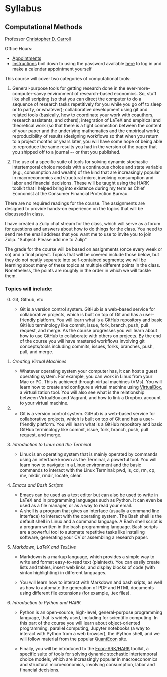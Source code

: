 # Syllabus
## Computational Methods

Professor [Christopher D. Carroll](http://www.econ2.jhu.edu/people/ccarroll)

Office Hours: 
   * [Appointments](https://calendar.google.com/calendar/ical/carrollcdcappts%40gmail.com/public/basic.ics)
   * [Instructions](http://www.econ2.jhu.edu/people/ccarroll/calendar.html) boil down to using the password available [here](https://www.econ2.jhu.edu/people/ccarroll/private/PasswordForCarrollCDCApptsAccount.txt) to log in and make a calendar appointment yourself

This course will cover two categories of computational tools:

1. General-purpose tools for getting research done in the ever-more-computer-savvy environment of research-based economics.  So, stuff like shell scripting (so that you can direct the computer to do a sequence of research tasks repetitively for you while you go off to sleep or to party, or whatever); collaborative development using git and related tools (basically, how to coordinate your work with coauthors, research assistants, and others); integration of LaTeX and empirical and theoretical work (so that there is a tight connection between the content of your paper and the underlying mathematics and the empirical work); reproducibility of results (designing workflows so that when you return to a project months or years later, you will have some hope of being able to reproduce the same results you had in the version of the paper that you shipped off to a journal -- or that you published.

0. The use of a specific suite of tools for solving dynamic stochastic intertemporal choice models with a continuous choice and state variable (e.g., consumption and wealth) of the kind that are increasingly popular in macroeconomics and structural micro, involving consumption and labor and financial decisions.  These will be taught using the HARK toolkit that I helped bring into existence during my term as Chief Economist at the Consumer Financial Protection Bureau.

There are no required readings for the course. The assignments are designed to provide hands-on experience on the topics that will be discussed in class.

I have created a Zulip chat stream for the class, which will serve as a forum for questions and answers about how to do things for the class. You need to send me the email address that you want me to use to invite you to join Zulip.  "Subject: Please add me to Zulip"

The grade for the course will be based on assignments (once every week or so) and a final project.  Topics that will be covered include those below, but they do not
neatly separate into self-contained segments; we will be learning about many of
these topics at multiple different points in the class.  Nonetheless, the points
are roughly in the order in which we will tackle them.

### Topics will include:
0. Git, Github, etc
   * Git is a version control system. GitHub is a web-based service for collaborative projects, which is built on top of Git and has a user-friendly platform. You will learn what is a GitHub repository and basic GitHub terminology like commit, issue, fork, branch, push, pull request, and merge.  As the course progresses you will learn about 
how to use GitHub to collaborate with others on projects.  By the end of the course you will have mastered workflows
involving git concepts/tools including commits, issues, forks, branches, push, pull, and merge.

1. *Creating Virtual Machines* 
    * Whatever operating system your computer has, it can host a guest operating system. For example, you can work in Linux from your Mac or PC. This	is achieved through virtual machines (VMs). You will learn how to create and configure a virtual machine using [VirtualBox](https://www.virtualbox.org/wiki/Downloads), a virtualization tool. You will also see what is the relationship between VirtualBox and Vagrant, and how to link a Dropbox account to your virtual machine.

1.  * Git is a version control system. GitHub is a web-based service for collaborative projects, which is built on top of Git and has a user-friendly platform. You will learn what is a GitHub repository and basic GitHub terminology like commit, issue, fork, branch, push, pull request, and merge.

2. *Introduction to Linux and the Terminal*
    * Linux is an operating system that is mainly operated by commands using an interface known as the Terminal, a powerful tool. You will learn how to navigate in a Linux environment and the basic commands to interact with the Linux Terminal: pwd, ls, cd, rm, cp, mv, mkdir, rmdir, locate, clear.

3. *Emacs and Bash Scripts*
    * Emacs can be used as a text editor but can also	be used	to write in LaTeX and in programming languages such as Python. It can even be used as a file manager, or as a way to read your email.
    * A shell is a program that gives	an interface (usually a command line interface) to interact with the operating system. The Bash shell is the default shell in Linux and a command language. A Bash shell script is a program written in the bash programming language. Bash scripts are a powerful tool to automate repetitive tasks like installing software, generating your CV or assembling a research paper.

4. *Markdown, LaTeX and TexLive*
   * Markdown is a markup language, which provides a simple way to write and format easy-to-read text (plaintext). You can easily create lists and tables, insert web links, and display blocks of code (with sintax highlighting) in different languages.

   * You will learn how to interact with Markdown and bash sripts, as well as how to automate the generation of PDF and HTML documents using different file extensions (for example, .tex files).

6. *Introduction to Python and HARK*
   * Python is an open-source, high-level, general-purpose programming language, that is widely used, including for scientific computing. In this part of the course you will learn about object-oriented programming, parallel computing, Jupyter notebooks (a way to interact with Python from a web browser), the iPython shell, and we will follow material from the popular [QuantEcon](https://quantecon.org/) site.

   * Finally, you will be introduced to the [Econ-ARK/HARK](http://github.com/econ-ark/hark) toolkit, a specific suite of tools for solving dynamic stochastic intertemporal choice models, which are increasingly popular in macroeconomics and structural microeconomics, involving consumption, labor and financial decisions.


